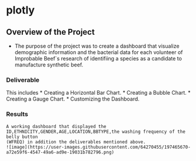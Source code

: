 # plotly
## Overview of the Project
 * The purpose of the project was to create a dashboard that visualize demographic information and the bacterial data for 
   each volunteer of Improbable Beef`s research of  identifiing a species as a candidate to manufacture synthetic beef.
### Deliverable
   This includes * Creating a Horizontal Bar Chart.
                 * Creating a Bubble Chart.
                 * Creating a Gauge Chart.
                 * Customizing  the Dashboard.
                 
                 
                 
### Results
    A working dashboard that displayed the ID,ETHNICITY,GENDER,AGE,LOCATION,BBTYPE,the washing frequency of the belly button
    (WFREQ) in addition the deliverables mentioned above.
    ![image](https://user-images.githubusercontent.com/64270455/197465670-a72e59f6-4547-49a6-ad9e-19031b782796.png)
